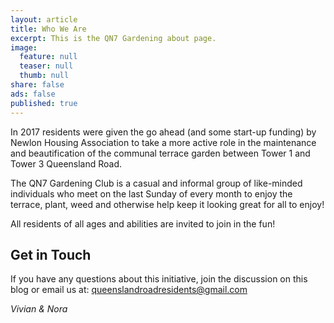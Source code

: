 ```yaml
---
layout: article
title: Who We Are
excerpt: This is the QN7 Gardening about page.
image:
  feature: null
  teaser: null
  thumb: null
share: false
ads: false
published: true
---
```


In 2017 residents were given the go ahead (and some start-up funding) by Newlon Housing Association to take a more active role in the maintenance and beautification of the communal terrace garden between Tower 1 and Tower 3 Queensland Road.

The QN7 Gardening Club is a casual and informal group of like-minded individuals who meet on the last Sunday of every month to enjoy the terrace, plant, weed and otherwise help keep it looking great for all to enjoy!

All residents of all ages and abilities are invited to join in the fun!

## Get in Touch 

If you have any questions about this initiative, join the discussion on this blog or email us at: [queenslandroadresidents@gmail.com](queenslandroadresidents@gmail.com)

*Vivian & Nora*
